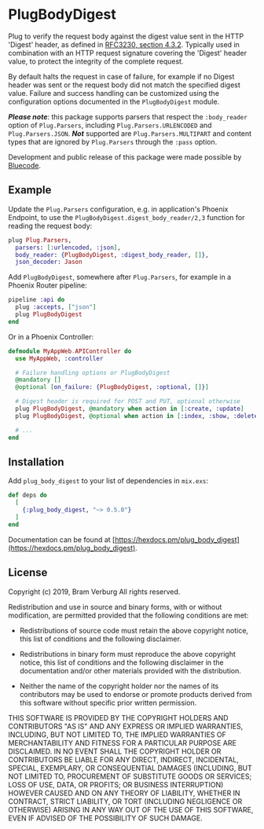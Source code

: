 # PlugBodyDigest

Plug to verify the request body against the digest value sent in the HTTP
'Digest' header, as defined in [RFC3230, section 4.3.2](https://tools.ietf.org/html/rfc3230#section-4.3.2).
Typically used in combination with an HTTP request signature covering the
'Digest' header value, to protect the integrity of the complete request.

By default halts the request in case of failure, for example if no Digest
header was sent or the request body did not match the specified digest value.
Failure and success handling can be customized using the configuration options
documented in the `PlugBodyDigest` module.

***Please note***: this package supports parsers that respect the
`:body_reader` option of `Plug.Parsers`, including `Plug.Parsers.URLENCODED`
and `Plug.Parsers.JSON`. ***Not*** supported are `Plug.Parsers.MULTIPART` and
content types that are ignored by `Plug.Parsers` through the `:pass` option.

Development and public release of this package were made possible by
[Bluecode](https://bluecode.com/).

## Example

Update the `Plug.Parsers` configuration, e.g. in application's Phoenix
Endpoint, to use the `PlugBodyDigest.digest_body_reader/2,3` function for
reading the request body:

```elixir
plug Plug.Parsers,
  parsers: [:urlencoded, :json],
  body_reader: {PlugBodyDigest, :digest_body_reader, []},
  json_decoder: Jason
```

Add `PlugBodyDigest`, somewhere after `Plug.Parsers`, for example in a
Phoenix Router pipeline:

```elixir
pipeline :api do
  plug :accepts, ["json"]
  plug PlugBodyDigest
end
```

Or in a Phoenix Controller:

```elixir
defmodule MyAppWeb.APIController do
  use MyAppWeb, :controller

  # Failure handling options or PlugBodyDigest
  @mandatory []
  @optional [on_failure: {PlugBodyDigest, :optional, []}]

  # Digest header is required for POST and PUT, optional otherwise
  plug PlugBodyDigest, @mandatory when action in [:create, :update]
  plug PlugBodyDigest, @optional when action in [:index, :show, :delete]

  # ...
end
```

## Installation

Add `plug_body_digest` to your list of dependencies in `mix.exs`:

```elixir
def deps do
  [
    {:plug_body_digest, "~> 0.5.0"}
  ]
end
```

Documentation can be found at [https://hexdocs.pm/plug_body_digest](https://hexdocs.pm/plug_body_digest).

## License

Copyright (c) 2019, Bram Verburg
All rights reserved.

Redistribution and use in source and binary forms, with or without
modification, are permitted provided that the following conditions are met:

* Redistributions of source code must retain the above copyright notice, this
  list of conditions and the following disclaimer.

* Redistributions in binary form must reproduce the above copyright notice,
  this list of conditions and the following disclaimer in the documentation
  and/or other materials provided with the distribution.

* Neither the name of the copyright holder nor the names of its contributors
  may be used to endorse or promote products derived from this software
  without specific prior written permission.

THIS SOFTWARE IS PROVIDED BY THE COPYRIGHT HOLDERS AND CONTRIBUTORS "AS IS"
AND ANY EXPRESS OR IMPLIED WARRANTIES, INCLUDING, BUT NOT LIMITED TO, THE
IMPLIED WARRANTIES OF MERCHANTABILITY AND FITNESS FOR A PARTICULAR PURPOSE ARE
DISCLAIMED. IN NO EVENT SHALL THE COPYRIGHT HOLDER OR CONTRIBUTORS BE LIABLE
FOR ANY DIRECT, INDIRECT, INCIDENTAL, SPECIAL, EXEMPLARY, OR CONSEQUENTIAL
DAMAGES (INCLUDING, BUT NOT LIMITED TO, PROCUREMENT OF SUBSTITUTE GOODS OR
SERVICES; LOSS OF USE, DATA, OR PROFITS; OR BUSINESS INTERRUPTION) HOWEVER
CAUSED AND ON ANY THEORY OF LIABILITY, WHETHER IN CONTRACT, STRICT LIABILITY,
OR TORT (INCLUDING NEGLIGENCE OR OTHERWISE) ARISING IN ANY WAY OUT OF THE USE
OF THIS SOFTWARE, EVEN IF ADVISED OF THE POSSIBILITY OF SUCH DAMAGE.
